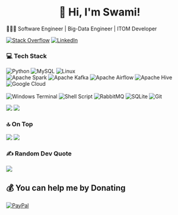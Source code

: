 <h1 align="center">👋 Hi, I'm Swami!</h1>

👩🏻‍💻 Software Engineer | Big-Data Engineer | ITOM Developer

[![Stack Overflow](https://img.shields.io/badge/-Stackoverflow-FE7A16?logo=stack-overflow&logoColor=white)](https://stackoverflow.com/users/13635364) 
[![LinkedIn](https://img.shields.io/badge/LinkedIn-%230077B5.svg?logo=linkedin&logoColor=white)](https://linkedin.com/in/swaminathan-s-67266a19a) 

### 💻 Tech Stack
![Python](https://img.shields.io/badge/python-3670A0?style=for-the-badge&logo=python&logoColor=ffdd54) ![MySQL](https://img.shields.io/badge/mysql-%2300f.svg?style=for-the-badge&logo=mysql&logoColor=white) ![Linux](https://img.shields.io/badge/Linux-FCC624?style=for-the-badge&logo=linux&logoColor=black) <br>![Apache Spark](https://img.shields.io/badge/Apache%20Spark-FDEE21?style=for-the-badge&logo=apachespark&logoColor=black) ![Apache Kafka](https://img.shields.io/badge/Apache%20Kafka-000?style=for-the-badge&logo=apachekafka) ![Apache Airflow](https://img.shields.io/badge/Apache%20Airflow-017CEE?style=for-the-badge&logo=Apache%20Airflow&logoColor=white) ![Apache Hive](https://img.shields.io/badge/Apache%20Hive-FDEE21?style=for-the-badge&logo=apachehive&logoColor=black) ![Google Cloud](https://img.shields.io/badge/GoogleCloud-%234285F4.svg?style=for-the-badge&logo=google-cloud&logoColor=white) 
<br>
<br>
![Windows Terminal](https://img.shields.io/badge/Windows%20Terminal-%234D4D4D.svg?style=for-the-badge&logo=windows-terminal&logoColor=white) ![Shell Script](https://img.shields.io/badge/shell_script-%23121011.svg?style=for-the-badge&logo=gnu-bash&logoColor=white) ![RabbitMQ](https://img.shields.io/badge/Rabbitmq-FF6600?style=for-the-badge&logo=rabbitmq&logoColor=white) ![SQLite](https://img.shields.io/badge/sqlite-%2307405e.svg?style=for-the-badge&logo=sqlite&logoColor=white) ![Git](https://img.shields.io/badge/git-%23068c8e.svg?style=for-the-badge&logo=git&logoColor=white) <br>

![](https://github-readme-streak-stats.herokuapp.com/?user=Makemethink&theme=tokyonight&hide_border=false)
![](https://github-readme-stats.vercel.app/api?username=Makemethink&theme=tokyonight&hide_border=false&include_all_commits=false&count_private=false)


### 🔝 On Top
![](https://github-contributor-stats.vercel.app/api?username=Makemethink&limit=5&theme=tokyonight&combine_all_yearly_contributions=true)
![](https://github-readme-stats.vercel.app/api/top-langs/?username=Makemethink&theme=tokyonight&hide_border=false&include_all_commits=false&count_private=false&layout=compact)

### ✍️ Random Dev Quote
![](https://quotes-github-readme.vercel.app/api?type=vetical&theme=tokyonight) 

## 💰 You can help me by Donating
[![PayPal](https://img.shields.io/badge/PayPal-00457C?style=for-the-badge&logo=paypal&logoColor=white)](https://paypal.me/secretlynow) 
